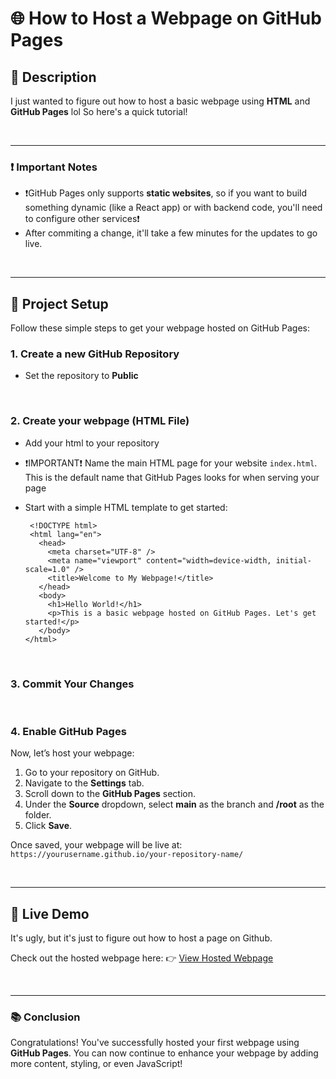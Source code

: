 # 🌐 **How to Host a Webpage on GitHub Pages**


## 📝 **Description**

I just wanted to figure out how to host a basic webpage using **HTML** and **GitHub Pages** lol So here's a quick tutorial!

<br>

---

### ❗ **Important Notes**
- ❗GitHub Pages only supports **static websites**, so if you want to build something dynamic (like a React app) or with backend code, you'll need to configure other services❗
- After commiting a change, it'll take a few minutes for the updates to go live.

<br>

---

## 📂 **Project Setup**

Follow these simple steps to get your webpage hosted on GitHub Pages:

### 1. Create a new GitHub Repository
   - Set the repository to **Public**

<br>

### 2. Create your webpage (HTML File)
   - Add your html to your repository
   - ❗IMPORTANT❗ Name the main HTML page for your website `index.html`. This is the default name that GitHub Pages looks for when serving your page
   - Start with a simple HTML template to get started:
     
          <!DOCTYPE html>
          <html lang="en">
            <head>
              <meta charset="UTF-8" />
              <meta name="viewport" content="width=device-width, initial-scale=1.0" />
              <title>Welcome to My Webpage!</title>
            </head>
            <body>
              <h1>Hello World!</h1>
              <p>This is a basic webpage hosted on GitHub Pages. Let's get started!</p>
            </body>
         </html>

<br>

### 3. Commit Your Changes

<br>

### 4. Enable GitHub Pages

Now, let’s host your webpage:

1. Go to your repository on GitHub.
2. Navigate to the **Settings** tab.
3. Scroll down to the **GitHub Pages** section.
4. Under the **Source** dropdown, select **main** as the branch and **/root** as the folder.
5. Click **Save**.

Once saved, your webpage will be live at:  
`https://yourusername.github.io/your-repository-name/`


<br>

---

## 🚀 **Live Demo**

It's ugly, but it's just to figure out how to host a page on Github. 

Check out the hosted webpage here: 
👉 [View Hosted Webpage](https://minko82.github.io/Hosting-a-Webpage/)

<br>

---

### 📚 **Conclusion**

Congratulations! You've successfully hosted your first webpage using **GitHub Pages**. You can now continue to enhance your webpage by adding more content, styling, or even JavaScript!
